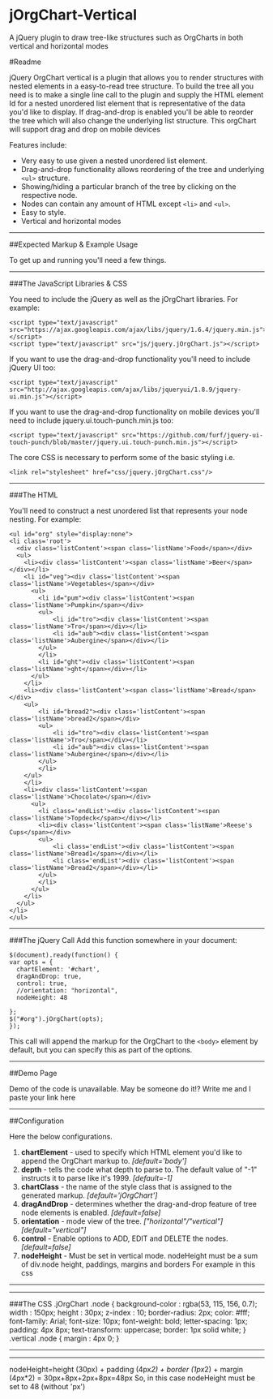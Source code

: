 # jOrgChart-Vertical
A jQuery plugin to draw tree-like structures such as OrgCharts in both vertical and horizontal modes

#Readme


jQuery OrgChart vertical is a plugin that allows you to render structures with nested elements in a easy-to-read tree structure. To build the tree all you need is to make a single line call to the plugin and supply the HTML element Id for a nested unordered list element that is representative of the data you'd like to display. If drag-and-drop is enabled you'll be able to reorder the tree which will also change the underlying list structure. 
This orgChart will support drag and drop on mobile devices


Features include:

* Very easy to use given a nested unordered list element.
* Drag-and-drop functionality allows reordering of the tree and underlying `<ul>` structure.
* Showing/hiding a particular branch of the tree by clicking on the respective node.
* Nodes can contain any amount of HTML except `<li>` and `<ul>`.
* Easy to style.
* Vertical and horizontal modes


----

##Expected Markup & Example Usage

To get up and running you'll need a few things. 

-----

###The JavaScript Libraries & CSS

You need to include the jQuery as well as the jOrgChart libraries. For example:

	<script type="text/javascript" src="https://ajax.googleapis.com/ajax/libs/jquery/1.6.4/jquery.min.js"></script>
	<script type="text/javascript" src="js/jquery.jOrgChart.js"></script>

If you want to use the drag-and-drop functionality you'll need to include jQuery UI too:

	<script type="text/javascript" src="http://ajax.googleapis.com/ajax/libs/jqueryui/1.8.9/jquery-ui.min.js"></script>
	
If you want to use the drag-and-drop functionality on mobile devices you'll need to include jquery.ui.touch-punch.min.js too:

	<script type="text/javascript" src="https://github.com/furf/jquery-ui-touch-punch/blob/master/jquery.ui.touch-punch.min.js"></script>
	
The core CSS is necessary to perform some of the basic styling i.e.

    <link rel="stylesheet" href="css/jquery.jOrgChart.css"/>

----

###The HTML

You'll need to construct a nest unordered list that represents your node nesting. For example:

	<ul id="org" style="display:none">
	<li class='root'>
	  <div class='listContent'><span class='listName'>Food</span></div>
	  <ul>
		<li><div class='listContent'><span class='listName'>Beer</span></div></li>
		<li id="veg"><div class='listContent'><span class='listName'>Vegetables</span></div>
		  <ul>
			<li id="pum"><div class='listContent'><span class='listName'>Pumpkin</span></div>
			<ul>
				<li id="tro"><div class='listContent'><span class='listName'>Tro</span></div></li>
				<li id="aub"><div class='listContent'><span class='listName'>Aubergine</span></div></li>
			</ul>
			</li>
			<li id="ght"><div class='listContent'><span class='listName'>ght</span></div></li>
		  </ul>
		</li>
		<li><div class='listContent'><span class='listName'>Bread</span></div>
		<ul>
			<li id="bread2"><div class='listContent'><span class='listName'>bread2</span></div>
			<ul>
				<li id="tro"><div class='listContent'><span class='listName'>Tro</span></div></li>
				<li id="aub"><div class='listContent'><span class='listName'>Aubergine</span></div></li>
			</ul>
			</li>
		</ul>
		</li>
		<li><div class='listContent'><span class='listName'>Chocolate</span></div>
		  <ul>
			<li class='endList'><div class='listContent'><span class='listName'>Topdeck</span></div></li>
			<li><div class='listContent'><span class='listName'>Reese's Cups</span></div>
			<ul>
				<li class='endList'><div class='listContent'><span class='listName'>Bread1</span></div></li>
				<li class='endList'><div class='listContent'><span class='listName'>Bread2</span></div></li>
			</ul>
			</li>
		  </ul>
		</li>
	  </ul>
	</li>
	</ul>


-----

###The jQuery Call
Add this function somewhere in your document:
	

	$(document).ready(function() {
    var opts = {
      chartElement: '#chart',
      dragAndDrop: true,
      control: true,
	  //orientation: "horizontal",
	  nodeHeight: 48
	  
    };
	$("#org").jOrgChart(opts);
	});

	
This call will append the markup for the OrgChart to the `<body>` element by default, but you can specify this as part of the options.


------

##Demo Page

Demo of the code is unavailable. May be someone do it!? Write me and I paste your link here 

-----

##Configuration

Here the below configurations.

1. **chartElement** - used to specify which HTML element you'd like to append the OrgChart markup to. *[default='body']*
2. **depth** - tells the code what depth to parse to. The default value of "-1" instructs it to parse like it's 1999. *[default=-1]*
3. **chartClass** - the name of the style class that is assigned to the generated markup. *[default='jOrgChart']*
4. **dragAndDrop** - determines whether the drag-and-drop feature of tree node elements is enabled. *[default=false]*
5. **orientation** - mode view of the tree. *["horizontal"/"vertical"]* *[default="vertical"]*
6. **control** - Enable options to ADD, EDIT and DELETE the nodes. *[default=false]*
7. **nodeHeight** - Must be set in vertical mode. nodeHeight must be a sum of div.node height, paddings, margins and borders
For example in this css

******
-----

###The CSS
.jOrgChart .node {
  background-color 		: rgba(53, 115, 156, 0.7);
  width                 : 150px;
  height                : 30px;
  z-index 				: 10;
  border-radius: 2px;
  color: #fff;
  font-family: Arial;
  font-size: 10px;
  font-weight: bold;
  letter-spacing: 1px;
  padding: 4px 8px;
  text-transform: uppercase;
  border: 1px solid white;
}
.vertical .node {
  margin               : 4px 0;
}

-----
******

nodeHeight=height (30px) + padding (4px*2) + border (1px*2) + margin (4px*2) = 30px+8px+2px+8px=48px
So, in this case nodeHeight must be set to 48 (without 'px')

